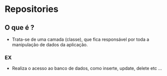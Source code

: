 # Repositories

## O que é ?

- Trata-se de uma camada (classe), que fica responsável por toda a manipulação de dados da aplicação.

### EX

- Realiza o acesso ao banco de dados, como inserte, update, delete etc ...
